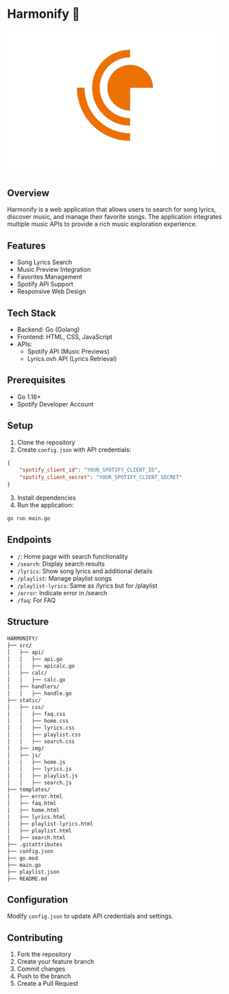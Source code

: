 # Harmonify 🎵
![alt text](static/img/2.png)
## Overview

Harmonify is a web application that allows users to search for song lyrics, discover music, and manage their favorite songs. The application integrates multiple music APIs to provide a rich music exploration experience.

## Features

- Song Lyrics Search
- Music Preview Integration
- Favorites Management
- Spotify API Support
- Responsive Web Design

## Tech Stack

- Backend: Go (Golang)
- Frontend: HTML, CSS, JavaScript
- APIs:
  - Spotify API (Music Previews)
  - Lyrics.ovh API (Lyrics Retrieval)

## Prerequisites

- Go 1.16+
- Spotify Developer Account

## Setup

1. Clone the repository
2. Create `config.json` with API credentials:
```json
{
    "spotify_client_id": "YOUR_SPOTIFY_CLIENT_ID",
    "spotify_client_secret": "YOUR_SPOTIFY_CLIENT_SECRET"
}
```

3. Install dependencies
4. Run the application:
```bash
go run main.go
```

## Endpoints

- `/`: Home page with search functionality
- `/search`: Display search results
- `/lyrics`: Show song lyrics and additional details
- `/playlist`: Manage playlist songs
- `/playlist-lyrics`: Same as /lyrics but for /playlist
- `/error`: Indicate error in /search
- `/faq`: For FAQ

## Structure

```
HARMONIFY/
├── src/
│   ├── api/
│   │   ├── api.go
│   │   ├── apicalc.go
│   ├── calc/
│   │   ├── calc.go
│   ├── handlers/
│   │   ├── handle.go
├── static/
│   ├── css/
│   │   ├── faq.css
│   │   ├── home.css
│   │   ├── lyrics.css
│   │   ├── playlist.css
│   │   ├── search.css
│   ├── img/
│   ├── js/
│   │   ├── home.js
│   │   ├── lyrics.js
│   │   ├── playlist.js
│   │   ├── search.js
├── templates/
│   ├── error.html
│   ├── faq.html
│   ├── home.html
│   ├── lyrics.html
│   ├── playlist-lyrics.html
│   ├── playlist.html
│   ├── search.html
├── .gitattributes
├── config.json
├── go.mod
├── main.go
├── playlist.json
├── README.md

```

## Configuration

Modify `config.json` to update API credentials and settings.

## Contributing

1. Fork the repository
2. Create your feature branch
3. Commit changes
4. Push to the branch
5. Create a Pull Request
